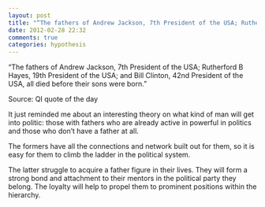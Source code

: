 ```yaml
---
layout: post
title: "“The fathers of Andrew Jackson, 7th President of the USA; Rutherford B Hayes, 19th President of the USA; and Bill Clinton, 42nd President of the USA, all died before their sons were born.”"
date: 2012-02-28 22:32
comments: true
categories: hypothesis
---
```




“The fathers of Andrew Jackson, 7th President of the USA; Rutherford B Hayes, 19th President of the USA; and Bill Clinton, 42nd President of the USA, all died before their sons were born.”





Source: QI quote of the day




It just reminded me about an interesting theory on what kind of man will get into politic: those with fathers who are already active in powerful in politics and those who don’t have a father at all. 




The formers have all the connections and network built out for them, so it is easy for them to climb the ladder in the political system.




The latter struggle to acquire a father figure in their lives. They will form a strong bond and attachment to their mentors in the political party they belong. The loyalty will help to propel them to prominent positions within the hierarchy.


